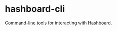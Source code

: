# hashboard-cli

[Command-line tools](https://docs.hashboard.com/docs/data-ops/cli) for interacting with [Hashboard](https://hashboard.com).
